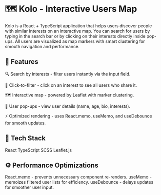 # 🗺 Kolo - Interactive Users Map

Kolo is a React + TypeScript application that helps users discover people with similar interests on an interactive map.
You can search for users by typing in the search bar or by clicking on their interests directly inside pop-ups.
All users are visualized as map markers with smart clustering for smooth navigation and performance.

## 🚀 Features

🔍 Search by interests - filter users instantly via the input field.

🎯 Click-to-filter - click on an interest to see all users who share it.

🗺 Interactive map - powered by Leaflet with marker clustering.

💬 User pop-ups - view user details (name, age, bio, interests).

⚡️ Optimized rendering - uses React.memo, useMemo, and useDebounce for smooth updates.

## 🧠 Tech Stack

React
TypeScript
SCSS
Leaflet.js

## ⚙️ Performance Optimizations

React.memo - prevents unnecessary component re-renders.
useMemo - memoizes filtered user lists for efficiency.
useDebounce - delays updates for smoother user input.
